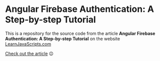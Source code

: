 # Angular Firebase Authentication: A Step-by-step Tutorial  
This is a repository for the source code from the article __Angular Firebase Authentication: A Step-by-step Tutorial__ on the website [LearnJavaScripts.com](LearnJavaScripts.com)

[Check out the article](https://learnjavascripts.com/development/web-development/frameworks/angular/angular-firebase-authentication-a-step-by-step-tutorial/#Integrate_Firebase_Into_Your_Angular_Application) 😉